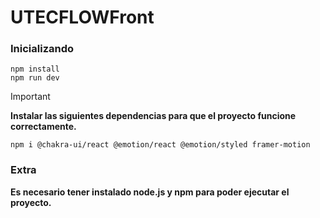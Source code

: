 # UTECFLOWFront

### Inicializando
    npm install
    npm run dev

> [!IMPORTANT]
> **Instalar las siguientes dependencias para que el proyecto funcione correctamente.**

    npm i @chakra-ui/react @emotion/react @emotion/styled framer-motion

### Extra
**Es necesario tener instalado node.js y npm para poder ejecutar el proyecto.**